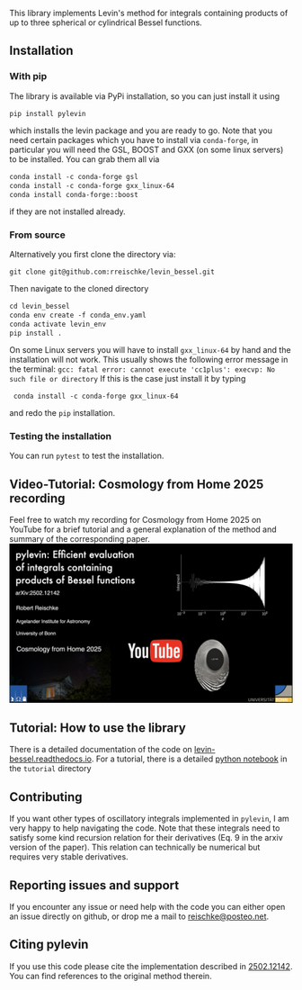 This library implements Levin's method for integrals containing products of up to three spherical or cylindrical Bessel functions.

## Installation
### With pip
The library is available via PyPi installation, so you can just install it using 
```shell
pip install pylevin
```
which installs the levin package and you are ready to go. Note that you need certain packages which you have to install via ``conda-forge``, in particular you will need the GSL, BOOST and GXX (on some linux servers) to be installed. You can grab them all via
```shell
conda install -c conda-forge gsl
conda install -c conda-forge gxx_linux-64
conda install conda-forge::boost
```
if they are not installed already.

### From source
Alternatively you first clone the directory via:
```shell
git clone git@github.com:rreischke/levin_bessel.git
```

Then navigate to the cloned directory
```shell
cd levin_bessel
conda env create -f conda_env.yaml
conda activate levin_env
pip install .
```
On some Linux servers you will have to install ``gxx_linux-64`` by hand and the installation will not work. This usually shows the following error message in the terminal:
``
gcc: fatal error: cannot execute 'cc1plus': execvp: No such file or directory
``
If this is the case just install it by typing
```shell
 conda install -c conda-forge gxx_linux-64
```
and redo the ``pip`` installation. 

### Testing the installation
You can run ``pytest`` to test the installation.


## Video-Tutorial: Cosmology from Home 2025 recording
Feel free to watch my recording for Cosmology from Home 2025 on YouTube for a brief tutorial and a general explanation of the method and summary of the corresponding paper.
[![my recording for Cosmology from Home 2025 on youtube](./docs/levin_talk.png)](https://www.youtube.com/watch?v=RcZVc6emnQU&t=2s)


## Tutorial: How to use the library
There is a detailed documentation of the code on [levin-bessel.readthedocs.io](https://levin-bessel.readthedocs.io/en/latest/). For a tutorial, there is a detailed [python notebook](https://github.com/rreischke/levin_bessel/blob/main/tutorial/levin_tutorial.ipynb) in the ``tutorial`` directory

## Contributing
If you want other types of oscillatory integrals implemented in ``pylevin``, I am very happy to help navigating the code. Note that these integrals need to satisfy some kind recursion relation for their derivatives (Eq. 9 in the arxiv version of the paper). This relation can technically be numerical but requires very stable derivatives.

## Reporting issues and support
If you encounter any issue or need help with the code you can either open an issue directly on github, or drop me a mail to reischke@posteo.net.


## Citing pylevin
If you use this code please cite the implementation described in [2502.12142](https://arxiv.org/abs/2502.12142). You can find references to the original method therein.

